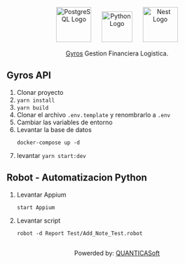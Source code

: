  
<p align="center">
  <a href="http://postgre.org/" target="blank"><img src="https://wiki.postgresql.org/images/a/a4/PostgreSQL_logo.3colors.svg" width="80" alt="PostgreSQL Logo" /></a>
  &nbsp;&nbsp;&nbsp;&nbsp;
  <a href="http://python.com/" target="blank"><img src="https://s3.dualstack.us-east-2.amazonaws.com/pythondotorg-assets/media/files/python-logo-only.svg" width="70" alt="Python Logo" /></a>
  &nbsp;&nbsp;&nbsp;&nbsp;
  <a href="http://nestjs.com/" target="blank"><img src="https://nestjs.com/img/logo-small.svg" width="80" alt="Nest Logo" /></a>
</p>

[circleci-image]: https://img.shields.io/circleci/build/github/nestjs/nest/master?token=abc123def456
[circleci-url]: https://circleci.com/gh/nestjs/nest

  <p align="center"> <a href="http://quanticasoft.org" target="_blank">Gyros</a> Gestion Financiera Logistica.</p>

## Gyros API

1. Clonar proyecto
2. ```yarn install```
3. ```yarn build```
4. Clonar el archivo ```.env.template``` y renombrarlo a ```.env```
5. Cambiar las variables de entorno
6. Levantar la base de datos
    ```
    docker-compose up -d
    ```
7. levantar ``` yarn start:dev ```    



## Robot - Automatizacion Python

1. Levantar Appium
    ```
    start Appium 
    ```

2. Levantar script
   ```    
   robot -d Report Test/Add_Note_Test.robot 
   ```


## 

<p align="center"> Powerded by: <a href="http://quanticasoft.org" target="_blank">QUANTICASoft</a> </p>



